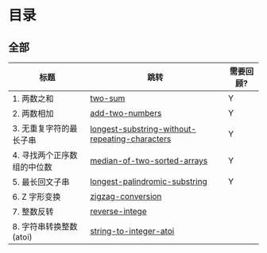 # 目录
## 全部
|标题|跳转|需要回顾?|
|----|-----|-----|
|1. 两数之和| [two-sum](src/main/java/problems/two_sum)|Y
|2. 两数相加 |[add-two-numbers](src/main/java/problems/add_two_numbers)|Y
|3. 无重复字符的最长子串| [longest-substring-without-repeating-characters](src/main/java/problems/longest_substring_without_repeating_characters)|Y
|4. 寻找两个正序数组的中位数 |[median-of-two-sorted-arrays](src/main/java/problems/median_of_two_sorted_arrays)|Y
|5. 最长回文子串 |[longest-palindromic-substring](src/main/java/problems/longest_palindromic_substring)|Y
|6. Z 字形变换|[zigzag-conversion](src/main/java/problems/zigzag_conversion)|
|7. 整数反转|[reverse-intege](src/main/java/problems/reverse_integer)|
|8. 字符串转换整数 (atoi)|[string-to-integer-atoi](src/main/java/problems/string_to_integer_atoi)|
